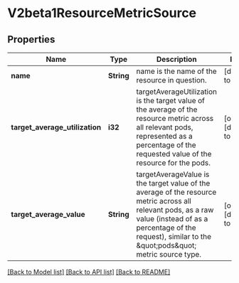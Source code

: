 # V2beta1ResourceMetricSource

## Properties
Name | Type | Description | Notes
------------ | ------------- | ------------- | -------------
**name** | **String** | name is the name of the resource in question. | [default to null]
**target_average_utilization** | **i32** | targetAverageUtilization is the target value of the average of the resource metric across all relevant pods, represented as a percentage of the requested value of the resource for the pods. | [optional] [default to null]
**target_average_value** | **String** | targetAverageValue is the target value of the average of the resource metric across all relevant pods, as a raw value (instead of as a percentage of the request), similar to the \&quot;pods\&quot; metric source type. | [optional] [default to null]

[[Back to Model list]](../README.md#documentation-for-models) [[Back to API list]](../README.md#documentation-for-api-endpoints) [[Back to README]](../README.md)


